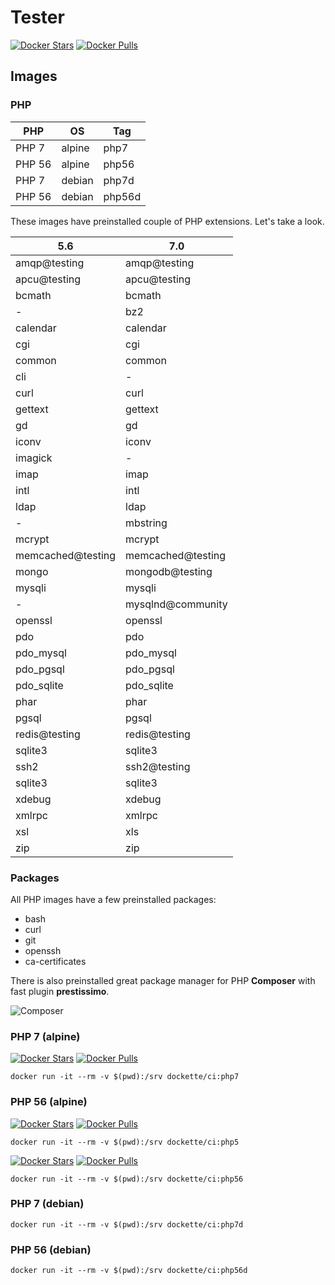 # Tester

[![Docker Stars](https://img.shields.io/docker/stars/dockette/ci.svg?style=flat)](https://hub.docker.com/r/dockette/ci/)
[![Docker Pulls](https://img.shields.io/docker/pulls/dockette/ci.svg?style=flat)](https://hub.docker.com/r/dockette/ci/)

## Images

### PHP

| PHP    | OS     | Tag    |
|--------|--------|--------|
| PHP 7  | alpine | php7   |
| PHP 56 | alpine | php56  |
| PHP 7  | debian | php7d  |
| PHP 56 | debian | php56d |


These images have preinstalled couple of PHP extensions. Let's take a look.

| 5.6               | 7.0               |
|-------------------|-------------------|
| amqp@testing      | amqp@testing      |
| apcu@testing      | apcu@testing      |
| bcmath            | bcmath            |
| -                 | bz2               |
| calendar          | calendar          |
| cgi               | cgi               |
| common            | common            |
| cli               | -                 |
| curl              | curl              |
| gettext           | gettext           |
| gd                | gd                |
| iconv             | iconv             |
| imagick           | -                 |
| imap              | imap              |
| intl              | intl              |
| ldap              | ldap              |
| -                 | mbstring          |
| mcrypt            | mcrypt            |
| memcached@testing | memcached@testing |
| mongo             | mongodb@testing   |
| mysqli            | mysqli            |
| -                 | mysqlnd@community |
| openssl           | openssl           |
| pdo               | pdo               |
| pdo_mysql         | pdo_mysql         |
| pdo_pgsql         | pdo_pgsql         |
| pdo_sqlite        | pdo_sqlite        |
| phar              | phar              |
| pgsql             | pgsql             |
| redis@testing     | redis@testing     |
| sqlite3           | sqlite3           |
| ssh2              | ssh2@testing      |
| sqlite3           | sqlite3           |
| xdebug            | xdebug            |
| xmlrpc            | xmlrpc            |
| xsl               | xls               |
| zip               | zip               |

### Packages

All PHP images have a few preinstalled packages:

- bash
- curl
- git
- openssh
- ca-certificates

There is also preinstalled great package manager for PHP **Composer** with
fast plugin **prestissimo**.

![Composer](https://avatars3.githubusercontent.com/u/837015?v=3&s=200)

### PHP 7 (alpine)

[![Docker Stars](https://img.shields.io/docker/stars/dockette/ci-php7.svg?style=flat)](https://hub.docker.com/r/dockette/ci-php7/)
[![Docker Pulls](https://img.shields.io/docker/pulls/dockette/ci-php7.svg?style=flat)](https://hub.docker.com/r/dockette/ci-php7/)

```
docker run -it --rm -v $(pwd):/srv dockette/ci:php7
```

### PHP 56 (alpine)

[![Docker Stars](https://img.shields.io/docker/stars/dockette/ci-php5.svg?style=flat)](https://hub.docker.com/r/dockette/ci-php5/)
[![Docker Pulls](https://img.shields.io/docker/pulls/dockette/ci-php5.svg?style=flat)](https://hub.docker.com/r/dockette/ci-php5/)

```
docker run -it --rm -v $(pwd):/srv dockette/ci:php5
```

[![Docker Stars](https://img.shields.io/docker/stars/dockette/ci-php56.svg?style=flat)](https://hub.docker.com/r/dockette/ci-php56/)
[![Docker Pulls](https://img.shields.io/docker/pulls/dockette/ci-php56.svg?style=flat)](https://hub.docker.com/r/dockette/ci-php56/)

```
docker run -it --rm -v $(pwd):/srv dockette/ci:php56
```

### PHP 7 (debian)

```
docker run -it --rm -v $(pwd):/srv dockette/ci:php7d
```

### PHP 56 (debian)

```
docker run -it --rm -v $(pwd):/srv dockette/ci:php56d
```
